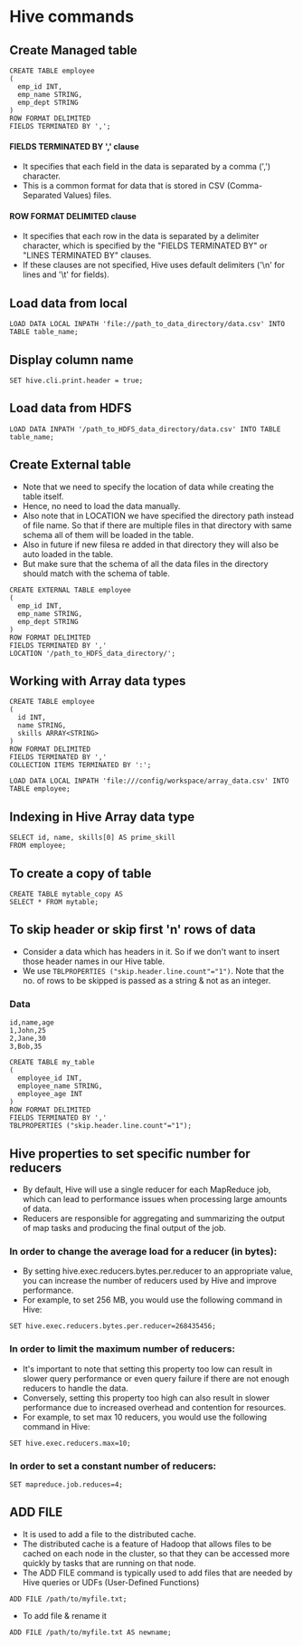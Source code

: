 # Hive commands

## Create Managed table
```
CREATE TABLE employee
(
  emp_id INT,
  emp_name STRING,
  emp_dept STRING
)
ROW FORMAT DELIMITED
FIELDS TERMINATED BY ',';
```
#### FIELDS TERMINATED BY ',' clause 
- It specifies that each field in the data is separated by a comma (',') character. 
- This is a common format for data that is stored in CSV (Comma-Separated Values) files.

#### ROW FORMAT DELIMITED clause
- It specifies that each row in the data is separated by a delimiter character, which is specified by the "FIELDS TERMINATED BY" or "LINES TERMINATED BY" clauses. 
- If these clauses are not specified, Hive uses default delimiters ('\n' for lines and '\t' for fields).

## Load data from local
```
LOAD DATA LOCAL INPATH 'file://path_to_data_directory/data.csv' INTO TABLE table_name;
```

## Display column name
```
SET hive.cli.print.header = true;
```

## Load data from HDFS
```
LOAD DATA INPATH '/path_to_HDFS_data_directory/data.csv' INTO TABLE table_name;
```

## Create External table
- Note that we need to specify the location of data while creating the table itself.
- Hence, no need to load the data manually.
- Also note that in LOCATION we have specified the directory path instead of file name. So that if there are multiple files in that directory with same schema all of them will be loaded in the table.
- Also in future if new filesa re added in that directory they will also be auto loaded in the table.
- But make sure that the schema of all the data files in the directory should match with the schema of table.
```
CREATE EXTERNAL TABLE employee
(
  emp_id INT,
  emp_name STRING,
  emp_dept STRING
)
ROW FORMAT DELIMITED
FIELDS TERMINATED BY ','
LOCATION '/path_to_HDFS_data_directory/';
```


## Working with Array data types
```
CREATE TABLE employee
(
  id INT,
  name STRING,
  skills ARRAY<STRING>
)
ROW FORMAT DELIMITED
FIELDS TERMINATED BY ','
COLLECTION ITEMS TERMINATED BY ':';
```
```
LOAD DATA LOCAL INPATH 'file:///config/workspace/array_data.csv' INTO TABLE employee;
```

## Indexing in Hive Array data type
```
SELECT id, name, skills[0] AS prime_skill
FROM employee;
```

## To create a copy of table
```
CREATE TABLE mytable_copy AS
SELECT * FROM mytable;
```

## To skip header or skip first 'n' rows of data
- Consider a data which has headers in it. So if we don't want to insert those header names in our Hive table.
- We use ```TBLPROPERTIES ("skip.header.line.count"="1")```. Note that the no. of rows to be skipped is passed as a string & not as an integer.
### Data
```
id,name,age
1,John,25
2,Jane,30
3,Bob,35
```
```
CREATE TABLE my_table 
(
  employee_id INT,
  employee_name STRING,
  employee_age INT
)
ROW FORMAT DELIMITED
FIELDS TERMINATED BY ','
TBLPROPERTIES ("skip.header.line.count"="1");
```

## Hive properties to set specific number for reducers
- By default, Hive will use a single reducer for each MapReduce job, which can lead to performance issues when processing large amounts of data.
- Reducers are responsible for aggregating and summarizing the output of map tasks and producing the final output of the job.

### In order to change the average load for a reducer (in bytes):
- By setting hive.exec.reducers.bytes.per.reducer to an appropriate value, you can increase the number of reducers used by Hive and improve performance.
- For example, to set 256 MB, you would use the following command in Hive:
```
SET hive.exec.reducers.bytes.per.reducer=268435456;
```

### In order to limit the maximum number of reducers:
- It's important to note that setting this property too low can result in slower query performance or even query failure if there are not enough reducers to handle the data. 
- Conversely, setting this property too high can also result in slower performance due to increased overhead and contention for resources.
- For example, to set max 10 reducers, you would use the following command in Hive:
```
SET hive.exec.reducers.max=10;
```

### In order to set a constant number of reducers:
```
SET mapreduce.job.reduces=4;
```

## ADD FILE
- It is used to add a file to the distributed cache. 
- The distributed cache is a feature of Hadoop that allows files to be cached on each node in the cluster, so that they can be accessed more quickly by tasks that are running on that node.
- The ADD FILE command is typically used to add files that are needed by Hive queries or UDFs (User-Defined Functions)
```
ADD FILE /path/to/myfile.txt;
```
- To add file & rename it
```
ADD FILE /path/to/myfile.txt AS newname;
```
